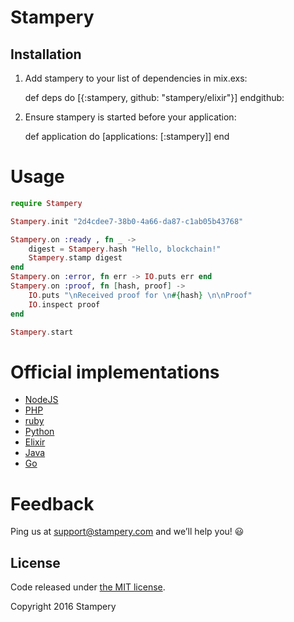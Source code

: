 # Stampery

## Installation

  1. Add stampery to your list of dependencies in mix.exs:

        def deps do
          [{:stampery, github: "stampery/elixir"}]
        endgithub:

  2. Ensure stampery is started before your application:

        def application do
          [applications: [:stampery]]
        end


# Usage

```elixir
require Stampery

Stampery.init "2d4cdee7-38b0-4a66-da87-c1ab05b43768"

Stampery.on :ready , fn _ ->
    digest = Stampery.hash "Hello, blockchain!"
    Stampery.stamp digest
end
Stampery.on :error, fn err -> IO.puts err end
Stampery.on :proof, fn [hash, proof] ->
    IO.puts "\nReceived proof for \n#{hash} \n\nProof"
    IO.inspect proof
end

Stampery.start

```


# Official implementations
- [NodeJS](https://github.com/stampery/node)
- [PHP](https://github.com/stampery/php)
- [ruby](https://github.com/stampery/ruby)
- [Python](https://github.com/stampery/python)
- [Elixir](https://github.com/stampery/elixir)
- [Java](https://github.com/stampery/java)
- [Go](https://github.com/stampery/go)

# Feedback

Ping us at support@stampery.com and we’ll help you! 😃


## License

Code released under
[the MIT license](https://github.com/stampery/js/blob/master/LICENSE).

Copyright 2016 Stampery
